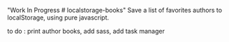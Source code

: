 "Work In Progress # localstorage-books" 
Save a list of favorites authors to localStorage, using pure javascript.

to do : print author books, 
        add sass, 
        add task manager
